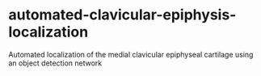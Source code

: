 # automated-clavicular-epiphysis-localization
Automated localization of the medial clavicular epiphyseal cartilage using an object detection network
